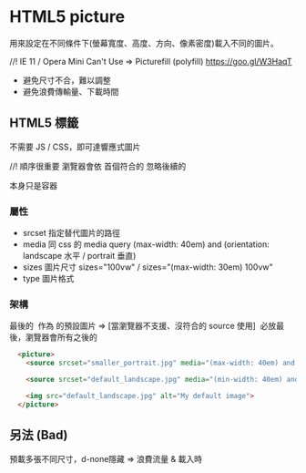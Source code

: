 # HTML5 picture
用來設定在不同條件下(螢幕寬度、高度、方向、像素密度)載入不同的圖片。

//! IE 11 / Opera  Mini Can't Use
=> Picturefill (polyfill)
https://goo.gl/W3HaqT

* 避免尺寸不合，難以調整
* 避免浪費傳輸量、下載時間

## HTML5 <picture> 標籤
不需要 JS / CSS，即可達響應式圖片

//! 順序很重要
瀏覽器會依 首個符合的 <source> 忽略後續的

<picture> 本身只是容器
### 屬性
* srcset 指定替代圖片的路徑
* media 同 css 的 media query
(max-width: 40em) and (orientation: landscape 水平 / portrait 垂直)
* sizes 圖片尺寸
sizes="100vw"  / sizes="(max-width: 30em) 100vw"
* type 圖片格式 

### 架構
最後的 <img> 作為 <picture> 的預設圖片 
=> [當瀏覽器不支援、沒符合的 source 使用]
<img> 必放最後，瀏覽器會所有之後的 <source>
```html
  <picture>
    <source srcset="smaller_portrait.jpg" media="(max-width: 40em) and (orientation: portrait)">

    <source srcset="default_landscape.jpg" media="(min-width: 40em) and (orientation: landscape)">

    <img src="default_landscape.jpg" alt="My default image">
  </picture>
```


## 另法 (Bad)
預載多張不同尺寸，d-none隱藏
=> 浪費流量 & 載入時